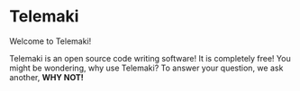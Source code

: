 # Telemaki

Welcome to Telemaki!

Telemaki is an open source code writing software!
It is completely free!
You might be wondering, why use Telemaki? 
To answer your question, we ask another, **WHY NOT!**